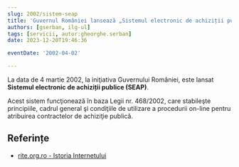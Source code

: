 ```yaml
---
slug: 2002/sistem-seap
title: 'Guvernul României lansează „Sistemul electronic de achiziții publice” (SEAP)'
authors: [gserban, ilg-ul]
tags: [servicii, autor:gheorghe.serban]
date: 2023-12-20T19:46:36

eventDate: '2002-04-02'

---
```


La data de 4 martie 2002, la iniţiativa Guvernului României,
este lansat **Sistemul electronic de achiziții publice (SEAP)**.

<!-- truncate -->

Acest sistem funcţionează în baza Legii nr. 468/2002, care
stabileşte principiile, cadrul general şi condiţiile de
utilizare a procedurii on-line pentru atribuirea contractelor
de achiziţie publică.

## Referințe

- [rite.org.ro - Istoria Internetului](https://rite.org.ro/istoria-internetului/)
